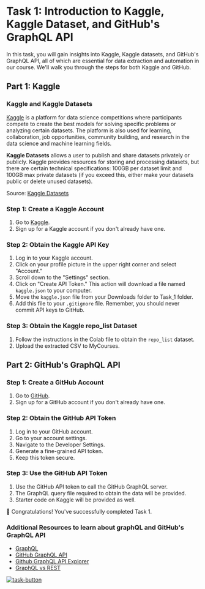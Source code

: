 # Task 1: Introduction to Kaggle, Kaggle Dataset, and GitHub's GraphQL API

In this task, you will gain insights into Kaggle, Kaggle datasets, and GitHub's GraphQL API, all of which are essential for data extraction and automation in our course. We'll walk you through the steps for both Kaggle and GitHub.

<!-- 🔗 **Click through the demo** to familiarize yourself with the steps required: [Task 1 Demo](https://app.supademo.com/embed/7EtskutdCC93mvxG_ZEdV) -->

## Part 1: Kaggle

### Kaggle and Kaggle Datasets

[Kaggle](https://www.coursera.org/articles/kaggle) is a platform for data science competitions where participants compete to create the best models for solving specific problems or analyzing certain datasets. The platform is also used for learning, collaboration, job opportunities, community building, and research in the data science and machine learning fields.

**Kaggle Datasets** allows a user to publish and share datasets privately or publicly. Kaggle provides resources for storing and processing datasets, but there are certain technical specifications: 100GB per dataset limit and 100GB max private datasets (if you exceed this, either make your datasets public or delete unused datasets).

Source: [Kaggle Datasets](https://www.kaggle.com/docs/datasets)

### Step 1: Create a Kaggle Account

1. Go to [Kaggle](https://www.kaggle.com/).
2. Sign up for a Kaggle account if you don't already have one.

### Step 2: Obtain the Kaggle API Key

1. Log in to your Kaggle account.
2. Click on your profile picture in the upper right corner and select "Account."
3. Scroll down to the "Settings" section.
4. Click on "Create API Token." This action will download a file named `kaggle.json` to your computer.
5. Move the `kaggle.json` file from your Downloads folder to Task_1 folder.
6. Add this file to your `.gitignore` file. Remember, you should never commit API keys to GitHub.

### Step 3: Obtain the Kaggle repo_list Dataset
1. Follow the instructions in the Colab file to obtain the `repo_list` dataset.
2. Upload the extracted CSV to MyCourses.

## Part 2: GitHub's GraphQL API

<!-- 🔗 **Click through the demo** to learn more about GitHub's GraphQL API: [GitHub's GraphQL API Demo](https://app.supademo.com/embed/Suz5pnDrt_pFS81gg5vM4) -->

### Step 1: Create a GitHub Account

1. Go to [GitHub](https://github.com/).
2. Sign up for a GitHub account if you don't already have one.

### Step 2: Obtain the GitHub API Token

1. Log in to your GitHub account.
2. Go to your account settings.
3. Navigate to the Developer Settings.
4. Generate a fine-grained API token.
5. Keep this token secure.

### Step 3: Use the GitHub API Token

1. Use the GitHub API token to call the GitHub GraphQL server.
2. The GraphQL query file required to obtain the data will be provided.
3. Starter code on Kaggle will be provided as well.

🎉 Congratulations! You've successfully completed Task 1.

### Additional Resources to learn about graphQL and GitHub's GraphQL API

- [GraphQL](https://graphql.org/)
- [GitHub GraphQL API](https://docs.github.com/en/graphql)
- [Github GraphQL API Explorer](https://docs.github.com/en/graphql/overview/explorer)
- [GraphQL vs REST](https://www.apollographql.com/blog/graphql-vs-rest-5d425123e34b/)



[![task-button]][Shield]
<!-----------BUTTON----------------------------------------------------------------->

[task-button]: https://img.shields.io/badge/Let's_jump_to_task_2-F76902?style=for-the-badge

[Shield]: ../Task_2/task_2.md
